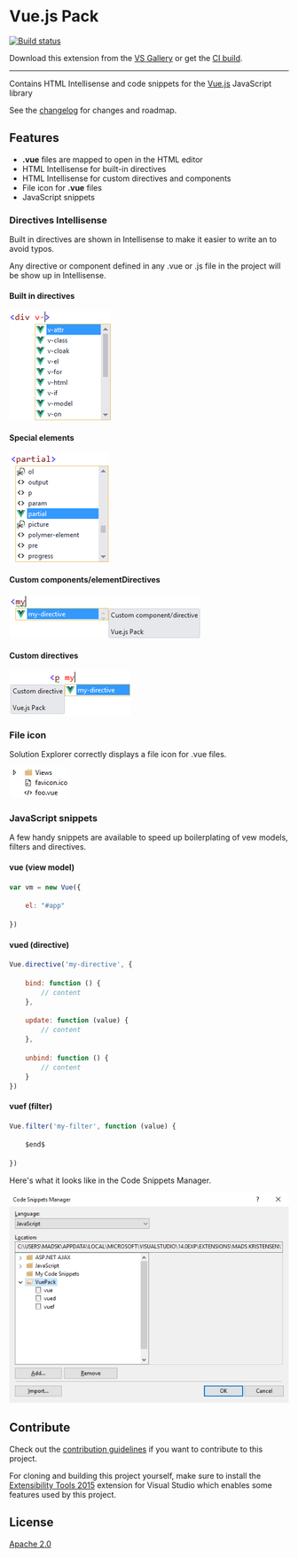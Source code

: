 # Vue.js Pack

[![Build status](https://ci.appveyor.com/api/projects/status/y20hsx8sjiaijld5?svg=true)](https://ci.appveyor.com/project/madskristensen/vuepack)

Download this extension from the [VS Gallery](https://visualstudiogallery.msdn.microsoft.com/30fd019a-7b90-4f75-bb54-b8f49f18fbe1)
or get the [CI build](http://vsixgallery.com/extension/6ac8e91a-ade2-4e25-a8e1-a779dd6aeca3/).

---------------------------------------

Contains HTML Intellisense and code snippets for the
[Vue.js](http://vuejs.org)
JavaScript library

See the [changelog](CHANGELOG.md) for changes and roadmap.

## Features

- **.vue** files are mapped to open in the HTML editor
- HTML Intellisense for built-in directives
- HTML Intellisense for custom directives and components
- File icon for **.vue** files
- JavaScript snippets

### Directives Intellisense
Built in directives are shown in Intellisense to make it easier
to write an to avoid typos.

Any directive or component defined in any .vue or .js file in
the project will be show up in Intellisense.

#### Built in directives
![HTML Intellisense](art/html-intellisense.png)

#### Special elements
![HTML Intellisense partial](art/html-intellisense-partial.png)

#### Custom components/elementDirectives
![HTML Intellisense components](art/html-intellisense-component.png)

#### Custom directives
![HTML Intellisense directives](art/html-intellisense-directives.png)

### File icon
Solution Explorer correctly displays a file icon for .vue
files.

![File icon](art/file-icon.png)

### JavaScript snippets
A few handy snippets are available to speed up boilerplating
of vew models, filters and directives.

#### vue (view model)

```javascript
var vm = new Vue({

    el: "#app"

})
```

#### vued (directive)

```javascript
Vue.directive('my-directive', {

    bind: function () {
        // content
    },

    update: function (value) {
        // content
    },

    unbind: function () {
        // content
    }
})
```

#### vuef (filter)

```javascript
Vue.filter('my-filter', function (value) {

    $end$

})
```

Here's what it looks like in the Code Snippets Manager.

![Snippets](art/snippets.png)

## Contribute
Check out the [contribution guidelines](CONTRIBUTING.md)
if you want to contribute to this project.

For cloning and building this project yourself, make sure
to install the
[Extensibility Tools 2015](https://visualstudiogallery.msdn.microsoft.com/ab39a092-1343-46e2-b0f1-6a3f91155aa6)
extension for Visual Studio which enables some features
used by this project.

## License
[Apache 2.0](LICENSE)